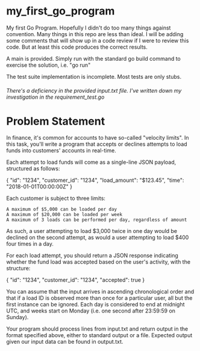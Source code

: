 # my_first_go_program
My first Go Program. Hopefully I didn't do too many things against convention. 
Many things in this repo are less than ideal. I will be adding some comments that will show up in a code review if I were to review this code. But at least this code produces the correct results.

A main is provided. Simply run with the standard go build command to exercise the solution, i.e. "go run"  

The test suite implementation is incomplete. Most tests are only stubs. 

###### There's a deficiency in the provided input.txt file. I've written down my investigation in the requirement_test.go


# Problem Statement

In finance, it's common for accounts to have so-called "velocity limits". In this task, you'll write a program that accepts or declines attempts to load funds into customers' accounts in real-time.

Each attempt to load funds will come as a single-line JSON payload, structured as follows:

{
  "id": "1234",
  "customer_id": "1234",
  "load_amount": "$123.45",
  "time": "2018-01-01T00:00:00Z"
}

Each customer is subject to three limits:

    A maximum of $5,000 can be loaded per day
    A maximum of $20,000 can be loaded per week
    A maximum of 3 loads can be performed per day, regardless of amount

As such, a user attempting to load $3,000 twice in one day would be declined on the second attempt, as would a user attempting to load $400 four times in a day.

For each load attempt, you should return a JSON response indicating whether the fund load was accepted based on the user's activity, with the structure:

{ "id": "1234", "customer_id": "1234", "accepted": true }

You can assume that the input arrives in ascending chronological order and that if a load ID is observed more than once for a particular user, all but the first instance can be ignored. Each day is considered to end at midnight UTC, and weeks start on Monday (i.e. one second after 23:59:59 on Sunday).

Your program should process lines from input.txt and return output in the format specified above, either to standard output or a file. Expected output given our input data can be found in output.txt.

